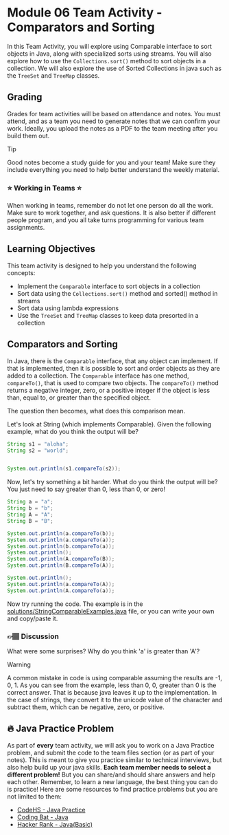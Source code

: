# Module 06 Team Activity  - Comparators and Sorting

In this Team Activity, you will explore using Comparable interface to sort objects in Java, along with specialized sorts using streams. You will also explore how to use the `Collections.sort()` method to sort objects in a collection. We will also explore the use of Sorted Collections in java such as the `TreeSet` and `TreeMap` classes.


## Grading
Grades for team activities will be based on attendance and notes. You must attend, and as a team you need to generate notes that we can confirm your work. Ideally, you upload the notes as a PDF to the team meeting after you build them out. 

> [!TIP] 
> Good notes become a study guide for you and your team! Make sure they include everything you need to help better understand the weekly material. 

### ⭐ Working in Teams ⭐
When working in teams, remember do not let one person do all the work. Make sure to work together, and ask questions. It is also better if different people program, and you all take turns programming for various team assignments.

## Learning Objectives
This team activity is designed to help you understand the following concepts:
* Implement the `Comparable` interface to sort objects in a collection
* Sort data using the `Collections.sort()` method and sorted() method in streams
* Sort data using lambda expressions 
* Use the `TreeSet` and `TreeMap` classes to keep data presorted in a collection


## Comparators and Sorting

In Java, there is the `Comparable` interface, that any object can implement. If that is implemented, then it is possible to sort and order objects as they are added to a collection. The `Comparable` interface has one method, `compareTo()`, that is used to compare two objects. The `compareTo()` method returns a negative integer, zero, or a positive integer if the object is less than, equal to, or greater than the specified object.

The question then becomes, what does this comparison mean. 

Let's look at String (which implements Comparable). Given the following example, what do you think the output will be?

```java
String s1 = "aloha";
String s2 = "world";


System.out.println(s1.compareTo(s2));

```

Now, let's try something a bit harder. What do you think the output will be? You just need to say greater than 0, less than 0, or zero!

```java
String a = "a";
String b = "b";
String A = "A";
String B = "B";

System.out.println(a.compareTo(b));
System.out.println(a.compareTo(a));
System.out.println(b.compareTo(a));
System.out.println();
System.out.println(A.compareTo(B));
System.out.println(B.compareTo(A));

System.out.println();
System.out.println(a.compareTo(A));
System.out.println(A.compareTo(a));
```

Now try running the code. The example is in the [solutions/StringComparableExamples.java](solutions/StringComparableExamples.java) file, or you can write your own and copy/paste it. 

### 👉🏽  Discussion
What were some surprises? Why do you think 'a' is greater than 'A'?

> [!WARNING]
> A common mistake in code is using comparable assuming the results are -1, 0, 1. As you can see from the example, less than 0, 0, greater than 0 is the correct answer.
> That is because java leaves it up to the implementation. In the case of strings, they convert it to the unicode value of the character and subtract them, which
> can be negative, zero, or positive. 


## :fire: Java Practice Problem
As part of **every** team activity, we will ask you to work on a Java Practice problem, and submit the code to the team files section (or as part of your notes). This is meant to give you practice similar to technical interviews, but also help build up your java skills. **Each team member needs to select a different problem!** But you can share/and should share answers and help each other. Remember, to learn a new language, the best thing you can do is practice! Here are some resources to find practice problems but you are not limited to them:

* [CodeHS - Java Practice](https://codehs.com/practice/java)
* [Coding Bat - Java](https://codingbat.com/java)
* [Hacker Rank - Java(Basic)](https://www.hackerrank.com/domains/java?filters%5Bskills%5D%5B%5D=Java%20%28Basic%29)